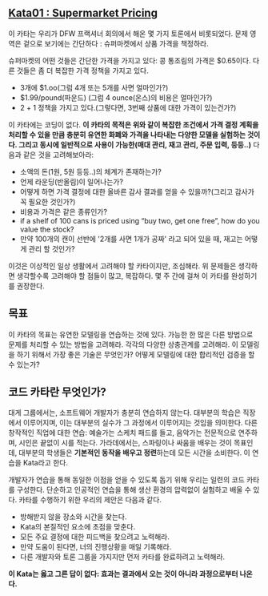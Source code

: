 [Kata01 : Supermarket Pricing](http://codekata.com/kata/kata01-supermarket-pricing/)
-------------------------------

이 카타는 우리가 DFW 프랙셔너 회의에서 해온 몇 가지 토론에서 비롯되었다. 문제 영역은 겉으로 보기에는 간단하다 : 슈퍼마켓에서 상품 가격을 책정하라.


슈퍼마켓의 어떤 것들은 간단한 가격을 가지고 있다: 콩 통조림의 가격은 $0.65이다. 다른 것들은 좀 더 복잡한 가격 정책을 가지고 있다.  
- 3개에 $1.oo(그럼 4개 또는 5개를 사면 얼마인가?)
- $1.99/pound(파운드) (그럼 4 ounce(온스)의 비용은 얼마인가?)
- 2 + 1 정책을 가지고 있다.(그렇다면, 3번째 상품에 대한 가격이 있는건가?)

이 카타에는 코딩이 없다. **이 카타의 목적은 위와 같이 복잡한 조건에서 가격 결정 계획을 처리할 수 있을 만큼 충분히 유연한 화폐와 가격을 나타내는 다양한 모델을 실험하는 것이다. 그리고 동시에 일반적으로 사용이 가능한(매대 관리, 재고 관리, 주문 입력, 등등..)** 다음과 같은 것을 고려해보아라:
- 소액의 돈(1원, 5원 등등..)의 체계가 존재하는가?
- 언제 라운딩(반올림)이 일어나는가?
- 어떻게 하면 가격 결정에 대한 올바른 감사 결과를 얻을 수 있을까?(그리고 감사가 꼭 필요한 것인가?)
- 비용과 가격은 같은 종류인가?
- if a shelf of 100 cans is priced using “buy two, get one free”, how do you value the stock?
- 만약 100개의 캔이 선반에 '2개를 사면 1개가 공짜' 라고 되어 있을 때, 재고는 어떻게 관리 할 것인가?

이것은 이상적인 일상 생활에서 고려해야 할 카타이지만, 조심해라. 위 문제들은 생각하면 생각할수록 고려해야 할 점들이 많고, 복잡하다. 몇 주 간에 걸쳐 이 카타를 완성하기를 권장한다.

## 목표

이 카타의 목표는 유연한 모델링을 연습하는 것에 있다. 가능한 한 많은 다른 방법으로 문제를 처리할 수 있는 방법을 고려해라. 각각의 다양한 상충관계를 고려해라. 이 모델링을 하기 위해서 가장 좋은 기술은 무엇인가? 어떻게 모델링에 대한 합리적인 검증을 할 수 있는가?

## 코드 카타란 무엇인가?


대게 그룹에서는, 소프트웨어 개발자가 충분히 연습하지 않는다. 대부분의 학습은 직장에서 이루어지며, 이는 대부분의 실수가 그 과정에서 이루어지는 것임을 의미한다. 다른 창작적인 직업에 대한 연습: 예술가는 스케치 패드를 들고, 음악가는 전문적으로 연주하며, 시인은 끝없이 시를 적는다. 가라데에서는, 스파링이나 싸움을 배우는 것이 목표인데, 대부분의 학생들은 **기본적인 동작을 배우고 정련**하는데 모든 시간을 소비한다. 이 연습을 Kata라고 한다.

개발자가 연습을 통해 동일한 이점을 얻을 수 있도록 돕기 위해 우리는 일련의 코드 카타를 구성한다. 단순하고 인공적인 연습을 통해 생산 환경의 압력없이 실험하고 배울 수 있다. 카타를 수행하기 위한 우리의 제안은 다음과 같다.

- 방해받지 않을 장소와 시간을 찾는다.
- Kata의 본질적인 요소에 초점을 맞춘다.
- 모든 주요 결정에 대한 피드백을 찾으려고 노력해라.
- 만약 도움이 된다면, 너의 진행상황을 매일 기록해라.
- 다른 개발자와 토론 그룹을 가지지만 먼저 카타를 완료하려고 노력해라.

**이 Kata는 옳고 그른 답이 없다: 효과는 결과에서 오는 것이 아니라 과정으로부터 나온다.**